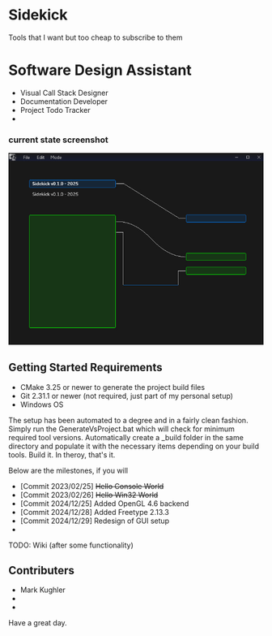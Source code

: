 # Sidekick
Tools that I want but too cheap to subscribe to them
<h1>Software Design Assistant</h1>
<ul>
   <li>Visual Call Stack Designer</li>
   <li>Documentation Developer</li>
   <li>Project Todo Tracker</li>
   <li></li>
</ul>

### current state screenshot
![Screenshot of current state Jan 19, 2025](/_screenshots/screenshot_20250119.jpg)

<h2>Getting Started Requirements</h2>
<ul>
  <li>CMake 3.25 or newer to generate the project build files</li>
  <li>Git 2.31.1 or newer (not required, just part of my personal setup)
  <li>Windows OS</li>
</ul>

The setup has been automated to a degree and in a fairly clean fashion.
Simply run the GenerateVsProject.bat which will check for minimum required tool versions.
Automatically create a _build folder in the same directory and populate it with the necessary items depending on your build tools. 
Build it. In theroy, that's it.

Below are the milestones, if you will
<ul>
  <li>[Commit 2023/02/25] <strike>Hello Console World</strike></li>
  <li>[Commit 2023/02/26] <strike>Hello Win32 World</strike></li>
  <li>[Commit 2024/12/25] Added OpenGL 4.6 backend</li>
  <li>[Commit 2024/12/28] Added Freetype 2.13.3</li>
  <li>[Commit 2024/12/29] Redesign of GUI setup</li>
  <li></li>
</ul>


TODO: Wiki (after some functionality)

<h2>Contributers</h2>
<ul>
  <li>Mark Kughler</li>
  <li></li>
  <li></li>
</ul>

Have a great day.
